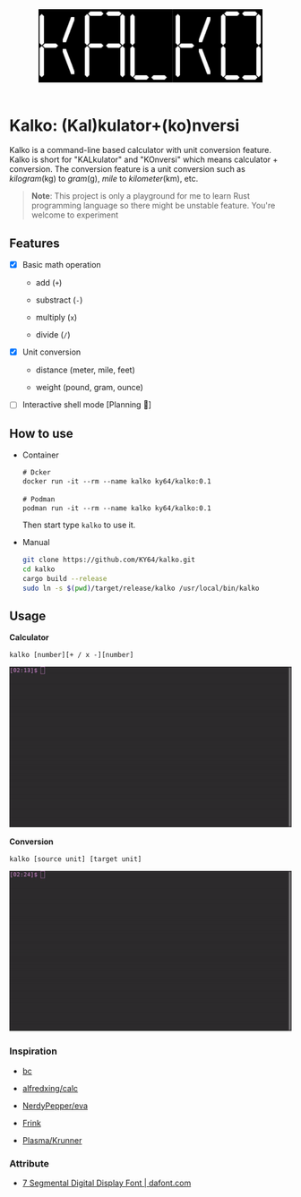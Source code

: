 <div align="center">

<img src="font.png" width=400 />

</div>

<br />

# Kalko: (Kal)kulator+(ko)nversi

Kalko is a command-line based calculator with unit conversion feature. Kalko is short for "KALkulator" and "KOnversi" which means calculator + conversion. The conversion feature is a unit conversion such as *kilogram*(kg) to *gram*(g), *mile* to *kilometer*(km), etc.

> **Note**: This project is only a playground for me to learn Rust programming language so there might be unstable feature. You're welcome to experiment

## Features

- [x] Basic math operation
  
  - add (`+`)
  
  - substract (`-`)
  
  - multiply (`x`)
  
  - divide (`/`)

- [x] Unit conversion
  
  - distance (meter, mile, feet)
  
  - weight (pound, gram, ounce)

- [ ] Interactive shell mode [Planning :memo:]

## How to use

* Container
  
  ```shell
  # Dcker
  docker run -it --rm --name kalko ky64/kalko:0.1
  
  # Podman
  podman run -it --rm --name kalko ky64/kalko:0.1
  ```
  
  Then start type `kalko` to use it.

* Manual
  
  ```sh
  git clone https://github.com/KY64/kalko.git
  cd kalko
  cargo build --release
  sudo ln -s $(pwd)/target/release/kalko /usr/local/bin/kalko
  ```

## Usage

**Calculator**

```shell
kalko [number][+ / x -][number]
```

<img src="asset/math-operation.gif" />

**Conversion**

```shell
kalko [source unit] [target unit]
```


<img src="asset/conversion.gif" />


### Inspiration

* [bc](https://www.gnu.org/software/bc/)

* [alfredxing/calc](https://github.com/alfredxing/calc)

* [NerdyPepper/eva](https://github.com/NerdyPepper/eva)

* [Frink](https://frinklang.org/#HowFrinkIsDifferent)

* [Plasma/Krunner](https://userbase.kde.org/Plasma/Krunner#Calculator)

### Attribute

* [7 Segmental Digital Display Font | dafont.com](https://www.dafont.com/7-segmental-digital-display.font?psize=l&text=KALKO)
